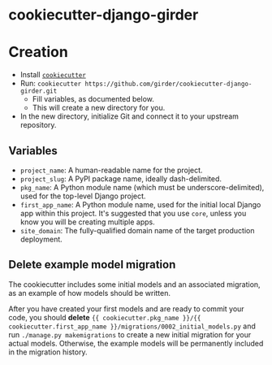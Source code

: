 # cookiecutter-django-girder

# Creation
* Install [`cookiecutter`](https://pypi.org/project/cookiecutter/)
* Run: `cookiecutter https://github.com/girder/cookiecutter-django-girder.git`
  * Fill variables, as documented below.
  * This will create a new directory for you.
* In the new directory, initialize Git and connect it to your upstream repository.

## Variables
* `project_name`: A human-readable name for the project.
* `project_slug`: A PyPI package name, ideally dash-delimited.
* `pkg_name`: A Python module name (which must be underscore-delimited), used for the top-level Django project.
* `first_app_name`: A Python module name, used for the initial local Django app within this project. It's suggested that you use `core`, unless you know you will be creating multiple apps.
* `site_domain`: The fully-qualified domain name of the target production deployment.

## Delete example model migration

The cookiecutter includes some initial models and an associated migration,
as an example of how models should be written.

After you have created your first models and are ready to commit your code, you should **delete**
`{{ cookiecutter.pkg_name }}/{{ cookiecutter.first_app_name }}/migrations/0002_initial_models.py`
and run `./manage.py makemigrations` to create a new initial migration for your actual models.
Otherwise, the example models will be permanently included in the migration history.
